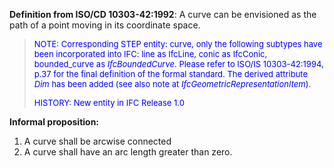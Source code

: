 ﻿**Definition from ISO/CD 10303-42:1992**: A curve can be envisioned as the path of a point moving in its coordinate space.

> <font size="-1" color="#0000FF">NOTE: Corresponding STEP entity:
		  curve, only the following subtypes have been incorporated into IFC: line as
		  IfcLine, conic as IfcConic, bounded_curve as <i>IfcBoundedCurve</i>. Please
		  refer to ISO/IS 10303-42:1994, p.37 for the final definition of the formal
		  standard. The derived attribute <i>Dim</i> has been added (see also note at
		  <i>IfcGeometricRepresentationItem</i>).</font>
> 
> <font size="-1" color="#0000FF">HISTORY: New entity in IFC Release 1.0
		  </font>
>

**Informal proposition:**

1. A curve shall be arcwise connected
2. A curve shall have an arc length greater than zero.